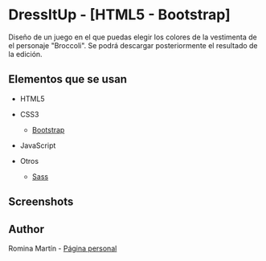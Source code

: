 # DressItUp - [HTML5 - Bootstrap]

Diseño de un juego en el que puedas elegir los colores de la vestimenta de el personaje "Broccoli". Se podrá descargar posteriormente el resultado de la edición.

## Elementos que se usan

- HTML5

- CSS3
    - [Bootstrap](http://getbootstrap.com/)

- JavaScript

- Otros
    - [Sass](http://sass-lang.com/)

## Screenshots

## Author
Romina Martín - [Página personal](http://rominamartin.github.io/)